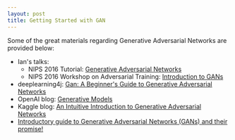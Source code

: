 ```yaml
---
layout: post
title: Getting Started with GAN
---
```


Some of the great materials regarding Generative Adversarial Networks are provided below:

- Ian's talks:
  - NIPS 2016 Tutorial: [Generative Adversarial Networks](https://www.youtube.com/watch?v=AJVyzd0rqdc&t=2548s)
  - NIPS 2016 Workshop on Adversarial Training: [Introduction to GANs](https://www.youtube.com/watch?v=RvgYvHyT15E&t=67s)
- deeplearning4j: [Gan: A Beginner's Guide to Generative Adversarial Networks](https://deeplearning4j.org/generative-adversarial-network)
- OpenAI blog: [Generative Models](https://blog.openai.com/generative-models/)
- Kaggle blog: [An Intuitive Introduction to Generative Adversarial Networks](http://blog.kaggle.com/2018/01/18/an-intuitive-introduction-to-generative-adversarial-networks/)
- [Introductory guide to Generative Adversarial Networks (GANs) and their promise!](https://www.analyticsvidhya.com/blog/2017/06/introductory-generative-adversarial-networks-gans/)

